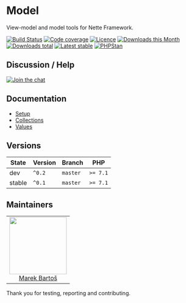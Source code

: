 # Model

View-model and model tools for Nette Framework.

[![Build Status](https://img.shields.io/travis/contributte/model.svg?style=flat-square)](https://travis-ci.org/contributte/model)
[![Code coverage](https://img.shields.io/coveralls/contributte/model.svg?style=flat-square)](https://coveralls.io/r/contributte/model)
[![Licence](https://img.shields.io/packagist/l/contributte/model.svg?style=flat-square)](https://packagist.org/packages/contributte/model)
[![Downloads this Month](https://img.shields.io/packagist/dm/contributte/model.svg?style=flat-square)](https://packagist.org/packages/contributte/model)
[![Downloads total](https://img.shields.io/packagist/dt/contributte/model.svg?style=flat-square)](https://packagist.org/packages/contributte/model)
[![Latest stable](https://img.shields.io/packagist/v/contributte/model.svg?style=flat-square)](https://packagist.org/packages/contributte/model)
[![PHPStan](https://img.shields.io/badge/PHPStan-enabled-brightgreen.svg?style=flat-square)](https://github.com/phpstan/phpstan)

## Discussion / Help

[![Join the chat](https://img.shields.io/gitter/room/contributte/contributte.svg?style=flat-square)](http://bit.ly/ctteg)

## Documentation

- [Setup](.docs/README.md#setup)
- [Collections](.docs/README.md#collections)
- [Values](.docs/README.md#values)

## Versions

| State       | Version | Branch   | PHP      |
|-------------|---------|----------|----------|
| dev         | `^0.2`  | `master` | `>= 7.1` |
| stable      | `^0.1`  | `master` | `>= 7.1` |

## Maintainers

<table>
  <tbody>
    <tr>
      <td align="center">
        <a href="https://github.com/mabar">
            <img width="150" height="150" src="https://avatars0.githubusercontent.com/u/20974277?s=150&v=4">
        </a>
        </br>
        <a href="https://github.com/mabar">Marek Bartoš</a>
      </td>
    </tr>
  </tbody>
</table>

Thank you for testing, reporting and contributing.
